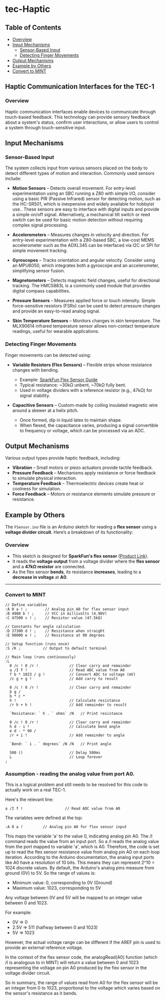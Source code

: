 # tec-Haptic

## Table of Contents
- [Overview](#overview)
- [Input Mechanisms](#input-mechanisms)
  - [Sensor-Based Input](#sensor-based-input)
  - [Detecting Finger Movements](#detecting-finger-movements)
- [Output Mechanisms](#output-mechanisms)
- [Example by Others](#example-by-others)
- [Convert to MINT](#convert-to-mint)

## Haptic Communication Interfaces for the TEC-1

### Overview
Haptic communication interfaces enable devices to communicate through touch-based feedback. This technology can provide sensory feedback about a system's status, confirm user interactions, or allow users to control a system through touch-sensitive input.

## Input Mechanisms
### Sensor-Based Input
The system collects input from various sensors placed on the body to detect different types of motion and interaction. Commonly used sensors include:

- **Motion Sensors** – Detects overall movement. For entry-level experimentation using an SBC running a Z80 with simple I/O, consider using a basic PIR (Passive Infrared) sensor for detecting motion, such as the HC-SR501, which is inexpensive and widely available for hobbyist use.. These sensors are easy to interface with digital inputs and provide a simple on/off signal. Alternatively, a mechanical tilt switch or reed switch can be used for basic motion detection without requiring complex signal processing.

- **Accelerometers** – Measures changes in velocity and direction. For entry-level experimentation with a Z80-based SBC, a low-cost MEMS accelerometer such as the ADXL345 can be interfaced via I2C or SPI for simple movement tracking.
  
- **Gyroscopes** – Tracks orientation and angular velocity. Consider using an MPU6050, which integrates both a gyroscope and an accelerometer, simplifying sensor fusion.
  
- **Magnetometers** – Detects magnetic field changes, useful for directional tracking. The HMC5883L is a commonly used module that provides digital compass capabilities.
  
- **Pressure Sensors** –  Measures applied force or touch intensity. Simple force-sensitive resistors (FSRs) can be used to detect pressure changes and provide an easy-to-read analog signal.
  
- **Skin Temperature Sensors** – Monitors changes in skin temperature. The MLX90614 infrared temperature sensor allows non-contact temperature readings, useful for wearable applications.
  

### Detecting Finger Movements
Finger movements can be detected using:

- **Variable Resistors (Flex Sensors)** – Flexible strips whose resistance changes with bending.
  - Example: [SparkFun Flex Sensor Guide](https://learn.sparkfun.com/tutorials/flex-sensor-hookup-guide/all)
  - Typical resistance: ~30kΩ unbent, ~70kΩ fully bent.
  - Used in voltage dividers with a reference resistor (e.g., 47kΩ) for signal stability.

- **Capacitive Sensors** – Custom-made by coiling insulated magnetic wire around a skewer at a helix pitch.
  - Once formed, dip in liquid latex to maintain shape.
  - When flexed, the capacitance varies, producing a signal convertible to frequency or voltage, which can be processed via an ADC.

## Output Mechanisms
Various output types provide haptic feedback, including:

- **Vibration** – Small motors or piezo actuators provide tactile feedback.
- **Pressure Feedback** – Mechanisms apply resistance or force feedback to simulate physical interaction.
- **Temperature Feedback** – Thermoelectric devices create heat or coolness for simulation.
- **Force Feedback** – Motors or resistance elements simulate pressure or resistance.

## Example by Others

The `FSensor.ino` file is an Arduino sketch for reading a **flex sensor** using a **voltage divider circuit**. Here’s a breakdown of its functionality:

### **Overview**
- This sketch is designed for **SparkFun's flex sensor** ([Product Link](https://www.sparkfun.com/products/10264)).
- It reads the **voltage output** from a voltage divider where the **flex sensor** and a **47kΩ resistor** are connected.
- As the flex sensor **bends**, its resistance **increases**, leading to a **decrease in voltage** at **A0**.

---

### **Convert to MINT**
```mint
// Define variables
:A 0 a ! ;        // Analog pin A0 for flex sensor input
:B 4980 b ! ;     // VCC in millivolts (4.98V)  
:C 47500 c ! ;    // Resistor value (47.5kΩ)

// Constants for angle calculation  
:D 37300 d ! ;    // Resistance when straight
:E 90000 e ! ;    // Resistance at 90 degrees

// Setup function (runs once)
:S /K ;          // Output to default terminal

// Main loop (runs continuously)
:L  
  0 /c ! 0 /r !              // Clear carry and remainder
  a /I f !                   // Read ADC value from A0
  f b * 1023 / g !           // Convert ADC to voltage (mV)
  /c g + g !                 // Add carry to result
  
  0 /c ! 0 /r !              // Clear carry and remainder
  b g / 
  b * c * 
  h !                        // Calculate resistance
  /r h + h !                 // Add remainder to result
   
  `Resistance: ` h . ` ohms` /N   // Print resistance
         
  0 /c ! 0 /r !              // Clear carry and remainder       
  h d - i !                  // Calculate bend angle 
  e d - * 90 / 
  /r + i !                   // Add remainder to angle
         
  `Bend: ` i . ` degrees` /N /N   // Print angle

  500 ()                     // Delay 500ms       
  L                          // Loop forever
;
```

### Assumption - reading the analog value from port A0.
This is a logical problem and still needs to be resolved for this code to actually work on a real TEC-1.



Here's the relevant line:

```
a /I f !                   // Read ADC value from A0
```

The variables were defined at the top:

```
:A 0 a !         // Analog pin A0 for flex sensor input
```

This maps the variable 'a' to the value 0, indicating analog pin A0.
The /I command reads the value from an input port. So a /I reads the analog value from the port mapped to variable 'a', which is A0.
Therefore, the code is set up to read the flex sensor resistance value from analog pin A0 on each loop iteration.
According to the Arduino documentation, the analog input ports like A0 have a resolution of 10 bits. This means they can represent 2^10 = 1024 discrete values.
By default, the Arduino's analog pins measure from ground (0V) to 5V. So the range of values is:

- Minimum value: 0, corresponding to 0V (Ground)
- Maximum value: 1023, corresponding to 5V 

Any voltage between 0V and 5V will be mapped to an integer value between 0 and 1023.

For example:
- 0V => 0 
- 2.5V => 511 (halfway between 0 and 1023)
- 5V => 1023

However, the actual voltage range can be different if the AREF pin is used to provide an external reference voltage.

In the context of the flex sensor code, the analogRead(A0) function (which /I is analogous to in MINT) will return a value between 0 and 1023 representing the voltage on pin A0 produced by the flex sensor in the voltage divider circuit.

So in summary, the range of values read from A0 for the flex sensor will be an integer from 0 to 1023, proportional to the voltage which varies based on the sensor's resistance as it bends.

